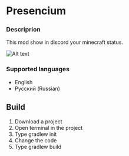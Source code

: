 # Presencium
### Descriprion
This mod show in discord your minecraft status.

![Alt text](https://cdn-raw.modrinth.com/data/iNU1UQcw/images/f05b904ad665d718c6b5e25ce7372bcf99740b96.png)

### Supported languages
- English
- Русский (Russian)

## Build
1. Download a project
2. Open terminal in the project
3. Type gradlew init
4. Change the code
5. Type gradlew build
